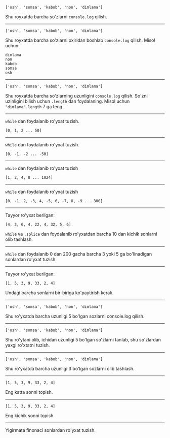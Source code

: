 ```
['osh', 'somsa', 'kabob', 'non', 'dimlama']
```
Shu royxatda barcha so'zlarni `console.log` qilish.

---

```
['osh', 'somsa', 'kabob', 'non', 'dimlama']
```
Shu royxatda barcha so'zlarni oxiridan boshlab `console.log` qilish.
Misol uchun:
```
dimlama
non
kabob
somsa
osh
```

---

```
['osh', 'somsa', 'kabob', 'non', 'dimlama']
```
Shu royxatda barcha so'zlarning uzunligini `console.log` qilish.
So'zni uzinligini bilish uchun `.length` dan foydalaning. Misol uchun `"dimlama".length` 7 ga teng.

---

`while` dan foydalanib ro'yxat tuzish.
```
[0, 1, 2 ... 50]
```

---

`while` dan foydalanib ro'yxat tuzish.
```
[0, -1, -2 ... -50]
```

---

`while` dan foydalanib ro'yxat tuzish
```
[1, 2, 4, 8 ... 1024]
```

---

`while` dan foydalanib ro'yxat tuzish
```
[0, -1, 2, -3, 4, -5, 6, -7, 8, -9 ... 300]
```

---

Tayyor ro'yxat berilgan:
```
[4, 3, 6, 4, 22, 4, 32, 5, 6]
```
`while` va `.splice` dan foydalanib ro'yxatdan barcha 10 dan kichik sonlarni olib tashlash.

---

`while` dan foydalanib 0 dan 200 gacha barcha 3 yoki 5 ga bo'linadigan sonlardan ro'yxat tuzish.

---

Tayyor ro'yxat berilgan:
```
[1, 5, 3, 9, 33, 2, 4]
```
Undagi barcha sonlarni bir-biriga ko'paytirish kerak.

---

```
['osh', 'somsa', 'kabob', 'non', 'dimlama']
```
Shu ro'yxatda barcha uzunligi 5 bo'lgan sozlarni console.log qilish.

---

```
['osh', 'somsa', 'kabob', 'non', 'dimlama']
```
Shu ro'ytani olib, ichidan uzunligi 5 bo'lgan so'zlarni tanlab, shu so'zlardan yaxgi ro'xtatni tuzish.

---

```
['osh', 'somsa', 'kabob', 'non', 'dimlama']
```
Shu ro'yxatda barcha uzunligi 3 bo'lgan sozlarni olib tashlash.

---

```
[1, 5, 3, 9, 33, 2, 4]
```
Eng katta sonni topish.

---

```
[1, 5, 3, 9, 33, 2, 4]
```
Eng kichik sonni topish.

---

Yigirmata finonaci sonlardan ro'yxat tuzish.
